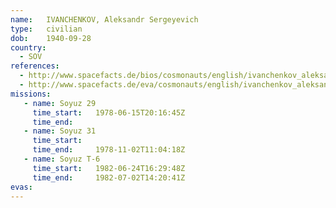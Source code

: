 ```yaml
---
name:	IVANCHENKOV, Aleksandr Sergeyevich
type:	civilian
dob:	1940-09-28
country:
  - SOV
references:
  - http://www.spacefacts.de/bios/cosmonauts/english/ivanchenkov_aleksandr.htm
  - http://www.spacefacts.de/eva/cosmonauts/english/ivanchenkov_aleksandr.htm
missions:
   - name: Soyuz 29
     time_start:   1978-06-15T20:16:45Z
     time_end:     
   - name: Soyuz 31
     time_start:   
     time_end:     1978-11-02T11:04:18Z
   - name: Soyuz T-6
     time_start:   1982-06-24T16:29:48Z
     time_end:     1982-07-02T14:20:41Z
evas:
---
```

